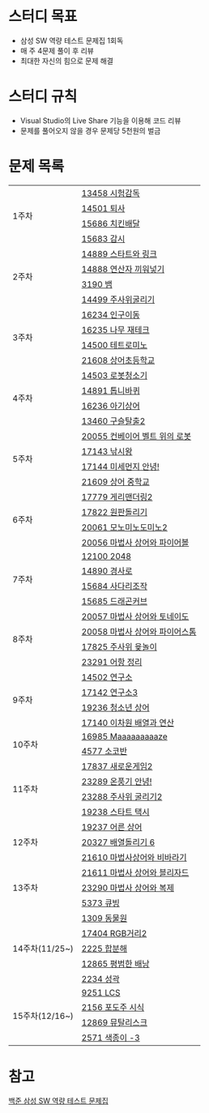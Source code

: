 # 스터디 목표 

- 삼성 SW 역량 테스트 문제집 1회독
- 매 주 4문제 풀이 후 리뷰
- 최대한 자신의 힘으로 문제 해결

# 스터디 규칙

- Visual Studio의 Live Share 기능을 이용해 코드 리뷰
- 문제를 풀어오지 않을 경우 문제당 5천원의 벌금

# 문제 목록
<table>
  <tr>
    <td rowspan="4">1주차</td>
    <td>
      <a href="https://www.acmicpc.net/problem/13458">13458 시험감독</a>
    </td>
  </tr>
  <tr>
    <td>
      <a href="https://www.acmicpc.net/problem/14501">14501 퇴사</a>
    </td>
  </tr>
  <tr>
    <td>
      <a href="https://www.acmicpc.net/problem/15686">15686 치킨배달</a>
    </td>
  </tr>
  <tr>
    <td>
      <a href="https://www.acmicpc.net/problem/15683">15683 감시</a>
    </td>
  </tr>
  <tr>
    <td rowspan="4">2주차</td>
    <td>
      <a href="https://www.acmicpc.net/problem/14889">14889 스타트와 링크</a>
    </td>
  </tr>
  <tr>
    <td>
      <a href="https://www.acmicpc.net/problem/14888">14888 연산자 끼워넣기</a>
    </td>
  </tr>
  <tr>
    <td>
      <a href="https://www.acmicpc.net/problem/3190">3190 뱀</a>
    </td>
  </tr>
  <tr>
    <td>
      <a href="https://www.acmicpc.net/problem/14499">14499 주사위굴리기</a>
    </td>
  </tr>
  <tr>
    <td rowspan="4">3주차</td>
    <td>
      <a href="https://www.acmicpc.net/problem/16234">16234 인구이동</a>
    </td>
  </tr>
  <tr>
    <td>
      <a href="https://www.acmicpc.net/problem/16235">16235 나무 재테크</a>
    </td>
  </tr>
  <tr>
    <td>
      <a href="https://www.acmicpc.net/problem/14500">14500 테트로미노</a>
    </td>
  </tr>
  <tr>
    <td>
      <a href="https://www.acmicpc.net/problem/21608">21608 상어초등학교</a>
    </td>
  </tr>
  <tr>
    <td rowspan="4">4주차</td>
    <td>
      <a href="https://www.acmicpc.net/problem/14503">14503 로봇청소기</a>
    </td>
  </tr>
  <tr>
    <td>
      <a href="https://www.acmicpc.net/problem/14891">14891 톱니바퀴</a>
    </td>
  </tr>
  <tr>
    <td>
      <a href="https://www.acmicpc.net/problem/16236">16236 아기상어</a>
    </td>
  </tr>
  <tr>
    <td>
      <a href="https://www.acmicpc.net/problem/13460">13460 구슬탈출2</a>
    </td>
  </tr>
  <tr>
    <td rowspan="4">5주차</td>
    <td>
      <a href="https://www.acmicpc.net/problem/20055">20055 컨베이어 벨트 위의 로봇</a>
    </td>
  </tr>
  <tr>
    <td>
      <a href="https://www.acmicpc.net/problem/17143">17143 낚시왕</a>
    </td>
  </tr>
  <tr>
    <td>
      <a href="https://www.acmicpc.net/problem/17144">17144 미세먼지 안녕!</a>
    </td>
  </tr>
  <tr>
    <td>
      <a href="https://www.acmicpc.net/problem/21609">21609 상어 중학교</a>
    </td>
  </tr>
  <tr>
    <td rowspan="4">6주차</td>
    <td>
      <a href="https://www.acmicpc.net/problem/17779">17779 게리맨더링2</a>
    </td>
  </tr>
  <tr>
    <td>
      <a href="https://www.acmicpc.net/problem/17822">17822 원판돌리기</a>
    </td>
  </tr>
  <tr>
    <td>
      <a href="https://www.acmicpc.net/problem/20061">20061 모노미노도미노2</a>
    </td>
  </tr>
  <tr>
    <td>
      <a href="https://www.acmicpc.net/problem/20056">20056 마법사 상어와 파이어볼</a>
    </td>
  </tr>
  <tr>
    <td rowspan="4">7주차</td>
    <td>
      <a href="https://www.acmicpc.net/problem/12100">12100 2048</a>
    </td>
  </tr>
  <tr>
    <td>
      <a href="https://www.acmicpc.net/problem/14890">14890 경사로</a>
    </td>
  </tr>
  <tr>
    <td>
      <a href="https://www.acmicpc.net/problem/15684">15684 사다리조작</a>
    </td>
  </tr>
  <tr>
    <td>
      <a href="https://www.acmicpc.net/problem/15685">15685 드래곤커브</a>
    </td>
  </tr>
  <tr>
    <td rowspan="4">8주차</td>
    <td>
      <a href="https://www.acmicpc.net/problem/20057">20057 마법사 상어와 토네이도</a>
    </td>
  </tr>
  <tr>
    <td>
      <a href="https://www.acmicpc.net/problem/20058">20058 마법사 상어와 파이어스톰</a>
    </td>
  </tr>
  <tr>
    <td>
      <a href="https://www.acmicpc.net/problem/17825">17825 주사위 윷놀이</a>
    </td>
  </tr>
  <tr>
    <td>
      <a href="https://www.acmicpc.net/problem/23291">23291 어항 정리</a>
    </td>
  </tr>
  <tr>
    <td rowspan="4">9주차</td>
    <td>
      <a href="https://www.acmicpc.net/problem/14502">14502 연구소</a>
    </td>
  </tr>
  <tr>
    <td>
      <a href="https://www.acmicpc.net/problem/17142">17142 연구소3</a>
    </td>
  </tr>
  <tr>
    <td>
      <a href="https://www.acmicpc.net/problem/19236">19236 청소년 상어</a>
    </td>
  </tr>
  <tr>
    <td>
      <a href="https://www.acmicpc.net/problem/17140">17140 이차원 배열과 연산</a>
    </td>
  </tr>
  <tr>
    <td rowspan="2">10주차</td>
    <td>
      <a href="https://www.acmicpc.net/problem/16985">16985 Maaaaaaaaaze</a>
    </td>
  </tr>
  <tr>
    <td>
      <a href="https://www.acmicpc.net/problem/4577">4577 소코반</a>
    </td>
  </tr>
  <tr>
    <td rowspan="4">11주차</td>
    <td>
      <a href="https://www.acmicpc.net/problem/17837">17837 새로운게임2</a>
    </td>
  </tr>
  <tr>
    <td>
      <a href="https://www.acmicpc.net/problem/23289">23289 온풍기 안녕!</a>
    </td>
  </tr>
  <tr>
    <td>
      <a href="https://www.acmicpc.net/problem/23288">23288 주사위 굴리기2</a>
    </td>
  </tr>
  <tr>
    <td>
      <a href="https://www.acmicpc.net/problem/19238">19238 스타트 택시</a>
    </td>
  </tr>
  <tr>
    <td rowspan="3">12주차</td>
    <td>
      <a href="https://www.acmicpc.net/problem/19237">19237 어른 상어</a>
    </td>
  </tr>
  <tr>
    <td>
      <a href="https://www.acmicpc.net/problem/20327">20327 배열돌리기 6</a>
    </td>
  </tr>
  <tr>
    <td>
      <a href="https://www.acmicpc.net/problem/21610">21610 마법사상어와 비바라기</a>
    </td>
  </tr>
  
  <tr>
    <td rowspan="3">13주차</td>
    <td>
      <a href="https://www.acmicpc.net/problem/21611">21611 마법사 상어와 블리자드</a>
    </td>
  </tr>
  <tr>
    <td>
      <a href="https://www.acmicpc.net/problem/23290">23290 마법사 상어와 복제</a>
    </td>
  </tr>
  <tr>
    <td>
      <a href="https://www.acmicpc.net/problem/5373">5373 큐빙</a>
    </td>
  </tr>
  
   <tr>
    <td rowspan="5">14주차(11/25~)</td>
    <td>
      <a href="https://www.acmicpc.net/problem/1309">1309 동물원</a>
    </td>
  </tr>
  <tr>
    <td>
      <a href="https://www.acmicpc.net/problem/17404">17404 RGB거리2</a>
    </td>
  </tr>
  <tr>
    <td>
      <a href="https://www.acmicpc.net/problem/2225">2225 합분해</a>
    </td>
  </tr>
  <tr>
    <td>
      <a href="https://www.acmicpc.net/problem/12865">12865 평범한 배낭</a>
    </td>
  </tr>
  <tr>
    <td>
      <a href="https://www.acmicpc.net/problem/2234">2234 성곽</a>
    </td>
  </tr>
  <tr>
    <td rowspan="4">15주차(12/16~)</td>
    <td>
      <a href="https://www.acmicpc.net/problem/9251">9251 LCS</a>
    </td>
  </tr>
  <tr>
    <td>
      <a href="https://www.acmicpc.net/problem/2156">2156 포도주 시식</a>
    </td>
  </tr>
  <tr>
    <td>
      <a href="https://www.acmicpc.net/problem/12869">12869 뮤탈리스크</a>
    </td>
  </tr>
  <tr>
    <td>
      <a href="https://www.acmicpc.net/problem/2571">2571 색종이 -3</a>
    </td>
  </tr>
</table>

# 참고
[백준 삼성 SW 역량 테스트 문제집](https://www.acmicpc.net/workbook/view/1152)

